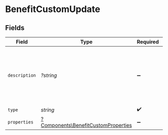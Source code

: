 # BenefitCustomUpdate


## Fields

| Field                                                                                     | Type                                                                                      | Required                                                                                  | Description                                                                               |
| ----------------------------------------------------------------------------------------- | ----------------------------------------------------------------------------------------- | ----------------------------------------------------------------------------------------- | ----------------------------------------------------------------------------------------- |
| `description`                                                                             | *?string*                                                                                 | :heavy_minus_sign:                                                                        | The description of the benefit. Will be displayed on products having this benefit.        |
| `type`                                                                                    | *string*                                                                                  | :heavy_check_mark:                                                                        | N/A                                                                                       |
| `properties`                                                                              | [?Components\BenefitCustomProperties](../../Models/Components/BenefitCustomProperties.md) | :heavy_minus_sign:                                                                        | N/A                                                                                       |